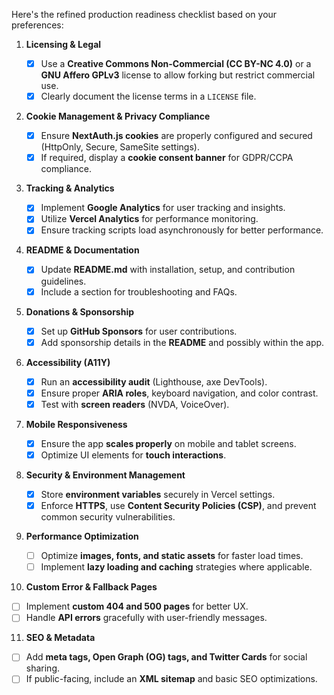 Here's the refined production readiness checklist based on your preferences:

1. **Licensing & Legal**

    - [x] Use a **Creative Commons Non-Commercial (CC BY-NC 4.0)** or a **GNU Affero GPLv3** license to allow forking but restrict commercial use.
    - [x] Clearly document the license terms in a `LICENSE` file.

2. **Cookie Management & Privacy Compliance**

    - [x] Ensure **NextAuth.js cookies** are properly configured and secured (HttpOnly, Secure, SameSite settings).
    - [x] If required, display a **cookie consent banner** for GDPR/CCPA compliance.

3. **Tracking & Analytics**

    - [x] Implement **Google Analytics** for user tracking and insights.
    - [x] Utilize **Vercel Analytics** for performance monitoring.
    - [x] Ensure tracking scripts load asynchronously for better performance.

4. **README & Documentation**

    - [x] Update **README.md** with installation, setup, and contribution guidelines.
    - [x] Include a section for troubleshooting and FAQs.

5. **Donations & Sponsorship**

    - [x] Set up **GitHub Sponsors** for user contributions.
    - [x] Add sponsorship details in the **README** and possibly within the app.

6. **Accessibility (A11Y)**

    - [x] Run an **accessibility audit** (Lighthouse, axe DevTools).
    - [x] Ensure proper **ARIA roles**, keyboard navigation, and color contrast.
    - [x] Test with **screen readers** (NVDA, VoiceOver).

7. **Mobile Responsiveness**

    - [x] Ensure the app **scales properly** on mobile and tablet screens.
    - [x] Optimize UI elements for **touch interactions**.

8. **Security & Environment Management**

    - [x] Store **environment variables** securely in Vercel settings.
    - [x] Enforce **HTTPS**, use **Content Security Policies (CSP)**, and prevent common security vulnerabilities.

9. **Performance Optimization**

    - [ ] Optimize **images, fonts, and static assets** for faster load times.
    - [ ] Implement **lazy loading and caching** strategies where applicable.

10. **Custom Error & Fallback Pages**

-   [ ] Implement **custom 404 and 500 pages** for better UX.
-   [ ] Handle **API errors** gracefully with user-friendly messages.

11. **SEO & Metadata**

-   [ ] Add **meta tags, Open Graph (OG) tags, and Twitter Cards** for social sharing.
-   [ ] If public-facing, include an **XML sitemap** and basic SEO optimizations.
